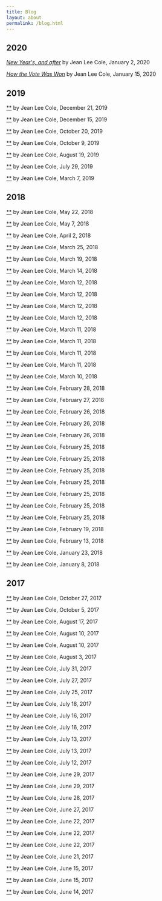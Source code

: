 ```yaml
---
title: Blog
layout: about
permalink: /blog.html
---
```

## 2020

[*New Year's, and after*](https://elizajames.github.io/WLCB_draft/2020-01-02.html) by Jean Lee Cole, January 2, 2020

[*How the Vote Was Won*](https://elizajames.github.io/WLCB_draft/2020-01-15) by Jean Lee Cole, January 15, 2020

## 2019

[**](https://elizajames.github.io/WLCB_draft/) by Jean Lee Cole, December 21, 2019

[**](https://elizajames.github.io/WLCB_draft/) by Jean Lee Cole, December 15, 2019

[**](https://elizajames.github.io/WLCB_draft/) by Jean Lee Cole, October 20, 2019

[**](https://elizajames.github.io/WLCB_draft/) by Jean Lee Cole, October 9, 2019

[**](https://elizajames.github.io/WLCB_draft/) by Jean Lee Cole, August 19, 2019

[**](https://elizajames.github.io/WLCB_draft/) by Jean Lee Cole, July 29, 2019

[**](https://elizajames.github.io/WLCB_draft/) by Jean Lee Cole, March 7, 2019


## 2018

[**](https://elizajames.github.io/WLCB_draft/) by Jean Lee Cole, May 22, 2018

[**](https://elizajames.github.io/WLCB_draft/) by Jean Lee Cole, May 7, 2018

[**](https://elizajames.github.io/WLCB_draft/) by Jean Lee Cole, April 2, 2018

[**](https://elizajames.github.io/WLCB_draft/) by Jean Lee Cole, March 25, 2018

[**](https://elizajames.github.io/WLCB_draft/) by Jean Lee Cole, March 19, 2018

[**](https://elizajames.github.io/WLCB_draft/) by Jean Lee Cole, March 14, 2018

[**](https://elizajames.github.io/WLCB_draft/) by Jean Lee Cole, March 12, 2018

[**](https://elizajames.github.io/WLCB_draft/) by Jean Lee Cole, March 12, 2018

[**](https://elizajames.github.io/WLCB_draft/) by Jean Lee Cole, March 12, 2018

[**](https://elizajames.github.io/WLCB_draft/) by Jean Lee Cole, March 12, 2018

[**](https://elizajames.github.io/WLCB_draft/) by Jean Lee Cole, March 11, 2018

[**](https://elizajames.github.io/WLCB_draft/) by Jean Lee Cole, March 11, 2018

[**](https://elizajames.github.io/WLCB_draft/) by Jean Lee Cole, March 11, 2018

[**](https://elizajames.github.io/WLCB_draft/) by Jean Lee Cole, March 11, 2018

[**](https://elizajames.github.io/WLCB_draft/) by Jean Lee Cole, March 10, 2018

[**](https://elizajames.github.io/WLCB_draft/) by Jean Lee Cole, February 28, 2018

[**](https://elizajames.github.io/WLCB_draft/) by Jean Lee Cole, February 27, 2018

[**](https://elizajames.github.io/WLCB_draft/) by Jean Lee Cole, February 26, 2018

[**](https://elizajames.github.io/WLCB_draft/) by Jean Lee Cole, February 26, 2018

[**](https://elizajames.github.io/WLCB_draft/) by Jean Lee Cole, February 26, 2018

[**](https://elizajames.github.io/WLCB_draft/) by Jean Lee Cole, February 25, 2018

[**](https://elizajames.github.io/WLCB_draft/) by Jean Lee Cole, February 25, 2018

[**](https://elizajames.github.io/WLCB_draft/) by Jean Lee Cole, February 25, 2018

[**](https://elizajames.github.io/WLCB_draft/) by Jean Lee Cole, February 25, 2018

[**](https://elizajames.github.io/WLCB_draft/) by Jean Lee Cole, February 25, 2018

[**](https://elizajames.github.io/WLCB_draft/) by Jean Lee Cole, February 25, 2018

[**](https://elizajames.github.io/WLCB_draft/) by Jean Lee Cole, February 25, 2018

[**](https://elizajames.github.io/WLCB_draft/) by Jean Lee Cole, February 19, 2018

[**](https://elizajames.github.io/WLCB_draft/) by Jean Lee Cole, February 13, 2018

[**](https://elizajames.github.io/WLCB_draft/) by Jean Lee Cole, January 23, 2018

[**](https://elizajames.github.io/WLCB_draft/) by Jean Lee Cole, January 8, 2018

## 2017

[**](https://elizajames.github.io/WLCB_draft/) by Jean Lee Cole, October 27, 2017

[**](https://elizajames.github.io/WLCB_draft/) by Jean Lee Cole, October 5, 2017

[**](https://elizajames.github.io/WLCB_draft/) by Jean Lee Cole, August 17, 2017

[**](https://elizajames.github.io/WLCB_draft/) by Jean Lee Cole, August 10, 2017

[**](https://elizajames.github.io/WLCB_draft/) by Jean Lee Cole, August 10, 2017

[**](https://elizajames.github.io/WLCB_draft/) by Jean Lee Cole, August 3, 2017

[**](https://elizajames.github.io/WLCB_draft/) by Jean Lee Cole, July 31, 2017

[**](https://elizajames.github.io/WLCB_draft/) by Jean Lee Cole, July 27, 2017

[**](https://elizajames.github.io/WLCB_draft/) by Jean Lee Cole, July 25, 2017

[**](https://elizajames.github.io/WLCB_draft/) by Jean Lee Cole, July 18, 2017

[**](https://elizajames.github.io/WLCB_draft/) by Jean Lee Cole, July 16, 2017

[**](https://elizajames.github.io/WLCB_draft/) by Jean Lee Cole, July 16, 2017

[**](https://elizajames.github.io/WLCB_draft/) by Jean Lee Cole, July 13, 2017

[**](https://elizajames.github.io/WLCB_draft/) by Jean Lee Cole, July 13, 2017

[**](https://elizajames.github.io/WLCB_draft/) by Jean Lee Cole, July 12, 2017

[**](https://elizajames.github.io/WLCB_draft/) by Jean Lee Cole, June 29, 2017

[**](https://elizajames.github.io/WLCB_draft/) by Jean Lee Cole, June 29, 2017

[**](https://elizajames.github.io/WLCB_draft/) by Jean Lee Cole, June 28, 2017

[**](https://elizajames.github.io/WLCB_draft/) by Jean Lee Cole, June 27, 2017

[**](https://elizajames.github.io/WLCB_draft/) by Jean Lee Cole, June 22, 2017

[**](https://elizajames.github.io/WLCB_draft/) by Jean Lee Cole, June 22, 2017

[**](https://elizajames.github.io/WLCB_draft/) by Jean Lee Cole, June 22, 2017

[**](https://elizajames.github.io/WLCB_draft/) by Jean Lee Cole, June 21, 2017

[**](https://elizajames.github.io/WLCB_draft/) by Jean Lee Cole, June 15, 2017

[**](https://elizajames.github.io/WLCB_draft/) by Jean Lee Cole, June 15, 2017

[**](https://elizajames.github.io/WLCB_draft/) by Jean Lee Cole, June 14, 2017